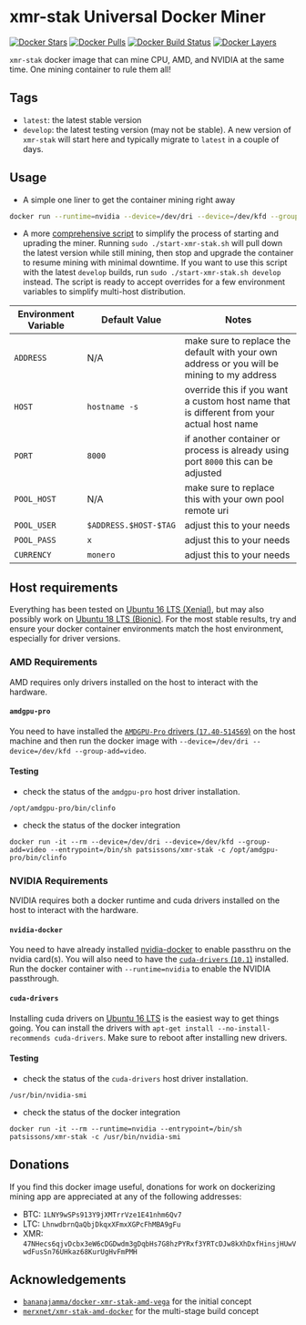# xmr-stak Universal Docker Miner

[![Docker Stars](https://img.shields.io/docker/stars/patsissons/xmr-stak.svg)](https://hub.docker.com/r/patsissons/xmr-stak/) [![Docker Pulls](https://img.shields.io/docker/pulls/patsissons/xmr-stak.svg)](https://hub.docker.com/r/patsissons/xmr-stak/) [![Docker Build Status](https://img.shields.io/docker/cloud/build/patsissons/xmr-stak.svg)](https://hub.docker.com/r/patsissons/xmr-stak/builds) [![Docker Layers](https://images.microbadger.com/badges/image/patsissons/xmr-stak.svg)](https://microbadger.com/images/patsissons/xmr-stak)

`xmr-stak` docker image that can mine CPU, AMD, and NVIDIA at the same time. One mining container to rule them all!

## Tags

* `latest`: the latest stable version
* `develop`: the latest testing version (may not be stable). A new version of `xmr-stak` will start here and typically migrate to `latest` in a couple of days.

## Usage

* A simple one liner to get the container mining right away

```bash
docker run --runtime=nvidia --device=/dev/dri --device=/dev/kfd --group-add=video -it -d --name xmr-stak -p 8000:8000  -v xmr-stak-config:/config patsissons/xmr-stak:develop -o ca.minexmr.com:5555 -u 47NHecs6qjvDcbx3eW6cDGDwdm3gDqbHs7G8hzPYRxf3YRTcDJw8kXhDxfHinsjHUwVwdFusSn76UHkaz68KurUgHvFmPMH.github-xmr-stak -p x --currency monero --httpd 8000
```

* A more [comprehensive script](https://github.com/patsissons/xmr-stak-docker/blob/master/start-xmr-stak.sh) to simplify the process of starting and uprading the miner. Running `sudo ./start-xmr-stak.sh` will pull down the latest version while still mining, then stop and upgrade the container to resume mining with minimal downtime. If you want to use this script with the latest `develop` builds, run `sudo ./start-xmr-stak.sh develop` instead. The script is ready to accept overrides for a few environment variables to simplify multi-host distribution.

|Environment Variable|Default Value|Notes|
|-|-|-|
|`ADDRESS`|N/A|make sure to replace the default with your own address or you will be mining to my address|
|`HOST`|`hostname -s`|override this if you want a custom host name that is different from your actual host name|
|`PORT`|`8000`|if another container or process is already using port `8000` this can be adjusted|
|`POOL_HOST`|N/A|make sure to replace this with your own pool remote uri|
|`POOL_USER`|`$ADDRESS.$HOST-$TAG`|adjust this to your needs|
|`POOL_PASS`|`x`|adjust this to your needs|
|`CURRENCY`|`monero`|adjust this to your needs|

## Host requirements

Everything has been tested on [Ubuntu 16 LTS (Xenial)](http://archive.ubuntu.com/ubuntu/dists/xenial/main/installer-amd64/current/images/netboot/mini.iso), but may also possibly work on [Ubuntu 18 LTS (Bionic)](http://archive.ubuntu.com/ubuntu/dists/bionic/main/installer-amd64/current/images/netboot/mini.iso). For the most stable results, try and ensure your docker container environments match the host environment, especially for driver versions.

### AMD Requirements

AMD requires only drivers installed on the host to interact with the hardware.

#### `amdgpu-pro`

You need to have installed the [`AMDGPU-Pro` drivers (`17.40-514569`)](https://www.amd.com/en/support/kb/release-notes/rn-prorad-lin-amdgpupro-17-40-0) on the host machine and then run the docker image with `--device=/dev/dri --device=/dev/kfd --group-add=video`.

#### Testing

* check the status of the `amdgpu-pro` host driver installation.

`/opt/amdgpu-pro/bin/clinfo`

* check the status of the docker integration

`docker run -it --rm --device=/dev/dri --device=/dev/kfd --group-add=video --entrypoint=/bin/sh patsissons/xmr-stak -c /opt/amdgpu-pro/bin/clinfo`

### NVIDIA Requirements

NVIDIA requires both a docker runtime and cuda drivers installed on the host to interact with the hardware.

#### `nvidia-docker`

You need to have already installed [nvidia-docker](https://github.com/NVIDIA/nvidia-docker) to enable passthru on the nvidia card(s). You will also need to have the [`cuda-drivers` (`10.1`)](https://developer.nvidia.com/cuda-downloads?target_os=Linux&target_arch=x86_64) installed. Run the docker container with `--runtime=nvidia` to enable the NVIDIA passthrough.

#### `cuda-drivers`

Installing cuda drivers on [Ubuntu 16 LTS](https://developer.nvidia.com/cuda-downloads?target_os=Linux&target_arch=x86_64&target_distro=Ubuntu&target_version=1604&target_type=debnetwork) is the easiest way to get things going. You can install the drivers with `apt-get install --no-install-recommends cuda-drivers`. Make sure to reboot after installing new drivers.

#### Testing

* check the status of the `cuda-drivers` host driver installation.

`/usr/bin/nvidia-smi`

* check the status of the docker integration

`docker run -it --rm --runtime=nvidia --entrypoint=/bin/sh patsissons/xmr-stak -c /usr/bin/nvidia-smi`

## Donations

If you find this docker image useful, donations for work on dockerizing mining app are appreciated at any of the following addresses:

- BTC: `1LNY9wSPs913Y9jXMTrrVze1E41nhm6Qv7`
- LTC: `LhnwdbrnQaQbjDkqxXFmxXGPcFhMBA9gFu`
- XMR: `47NHecs6qjvDcbx3eW6cDGDwdm3gDqbHs7G8hzPYRxf3YRTcDJw8kXhDxfHinsjHUwVwdFusSn76UHkaz68KurUgHvFmPMH`

## Acknowledgements

* [`bananajamma/docker-xmr-stak-amd-vega`](https://github.com/bananajamma/docker-xmr-stak-amd-vega) for the initial concept
* [`merxnet/xmr-stak-amd-docker`](https://github.com/merxnet/xmr-stak-amd-docker) for the multi-stage build concept
